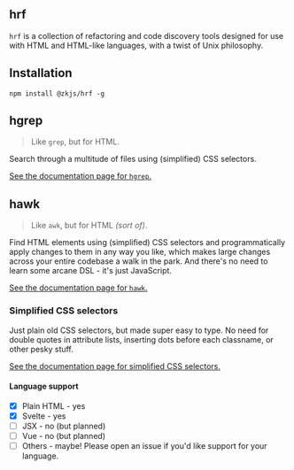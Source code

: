 ## hrf

`hrf` is a collection of refactoring and code discovery tools designed for use with HTML and HTML-like languages, with a twist of Unix philosophy.


## Installation

```
npm install @zkjs/hrf -g
```

## hgrep

> Like `grep`, but for HTML.

Search through a multitude of files using (simplified) CSS selectors.

[See the documentation page for `hgrep`.](/hgrep.md)

## hawk

> Like `awk`, but for HTML _(sort of)_.

Find HTML elements using (simplified) CSS selectors and programmatically apply changes to them in any way you like, which makes large changes across your entire codebase a walk in the park. And there's no need to learn some arcane DSL - it's just JavaScript.

[See the documentation page for `hawk`.](/hawk.md)

### Simplified CSS selectors

Just plain old CSS selectors, but made super easy to type. No need for double quotes in attribute lists, inserting dots before each classname, or other pesky stuff.

[See the documentation page for simplified CSS selectors.](/matcher.md)

#### Language support

- [x] Plain HTML - yes
- [x] Svelte - yes
- [ ] JSX - no (but planned)
- [ ] Vue - no (but planned)
- [ ] Others - maybe! Please open an issue if you'd like support for your language.
